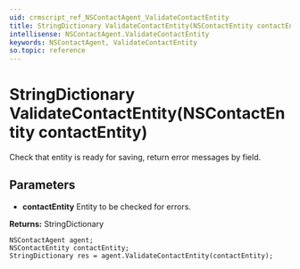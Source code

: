 ```yaml
---
uid: crmscript_ref_NSContactAgent_ValidateContactEntity
title: StringDictionary ValidateContactEntity(NSContactEntity contactEntity)
intellisense: NSContactAgent.ValidateContactEntity
keywords: NSContactAgent, ValidateContactEntity
so.topic: reference
---
```


# StringDictionary ValidateContactEntity(NSContactEntity contactEntity)

Check that entity is ready for saving, return error messages by field.

## Parameters

* **contactEntity** Entity to be checked for errors.

**Returns:** StringDictionary

```crmscript
NSContactAgent agent;
NSContactEntity contactEntity;
StringDictionary res = agent.ValidateContactEntity(contactEntity);
```

